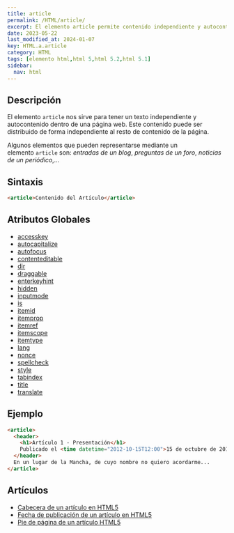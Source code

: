 ```yaml
---
title: article
permalink: /HTML/article/
excerpt: El elemento article permite contenido independiente y autocontenido en una página web. Puede ser distribuido individualmente.
date: 2023-05-22
last_modified_at: 2024-01-07
key: HTML.a.article
category: HTML
tags: [elemento html,html 5,html 5.2,html 5.1]
sidebar:
  nav: html
---
```


## Descripción


El elemento `article` nos sirve para tener un texto independiente y autocontenido dentro de una página web. Este contenido puede ser distribuido de forma independiente al resto de contenido de la página. 


Algunos elementos que pueden representarse mediante un elemento `article` son: _entradas de un blog_, _preguntas de un foro_, _noticias de un periódico_,…


## Sintaxis


```html
<article>Contenido del Artículo</article>
```


## Atributos Globales

- [accesskey](/HTML/accesskey/)
- [autocapitalize](/HTML/autocapitalize/)
- [autofocus](/HTML/autofocus/)
- [contenteditable](/HTML/contenteditable/)
- [dir](/HTML/dir/)
- [draggable](/HTML/draggable/)
- [enterkeyhint](/HTML/enterkeyhint/)
- [hidden](/HTML/hidden/)
- [inputmode](/HTML/inputmode/)
- [is](/HTML/is/)
- [itemid](/HTML/itemid/)
- [itemprop](/HTML/itemprop/)
- [itemref](/HTML/itemref/)
- [itemscope](/HTML/itemscope/)
- [itemtype](/HTML/itemtype/)
- [lang](/HTML/lang/)
- [nonce](/HTML/nonce/)
- [spellcheck](/HTML/spellcheck/)
- [style](/HTML/style/)
- [tabindex](/HTML/tabindex/)
- [title](/HTML/title/)
- [translate](/HTML/translate/)

## Ejemplo


```html
<article>
  <header>
    <h1>Artículo 1 - Presentación</h1>
    Publicado el <time datetime="2012-10-15T12:00">15 de octubre de 2012 a las 12h</time> por <a href="#">Autor 1</a>
  </header>
  En un lugar de la Mancha, de cuyo nombre no quiero acordarme...
</article>
```


## Artículos

- [Cabecera de un artículo en HTML5](http://lineadecodigo.com/html5/cabecera-de-un-articulo-en-html5/)
- [Fecha de publicación de un artículo en HTML5](http://lineadecodigo.com/html5/fecha-de-publicacion-de-un-articulo-en-html5/)
- [Pie de página de un artículo HTML5](http://lineadecodigo.com/html5/pie-de-pagina-de-un-articulo-html5/)
